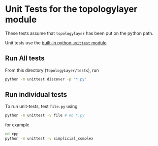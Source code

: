 # Unit Tests for the topologylayer module

These tests assume that `topologylayer` has been put on the python path.

Unit tests use the [built-in python `unittest` module](https://docs.python.org/2.7/library/unittest.html)

## Run All tests

From this directory (`TopologyLayer/tests`), run
```bash
python -m unittest discover -p '*.py'
```

## Run individual tests

To run unit-tests, test `file.py` using
```bash
python -m unittest -v file # no *.py
```
for example
```bash
cd cpp
python -m unittest -v simplicial_complex
```
